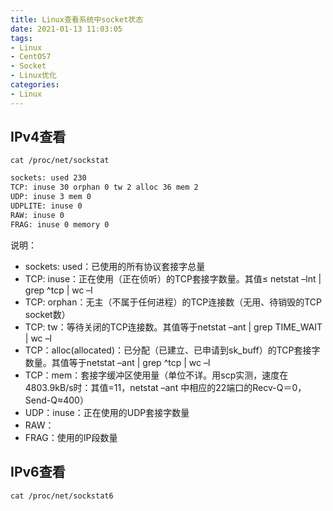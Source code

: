 ```yaml
---
title: Linux查看系统中socket状态
date: 2021-01-13 11:03:05
tags:
- Linux
- CentOS7
- Socket
- Linux优化
categories:
- Linux
---
```


## IPv4查看

`cat /proc/net/sockstat`

```sh
sockets: used 230
TCP: inuse 30 orphan 0 tw 2 alloc 36 mem 2
UDP: inuse 3 mem 0
UDPLITE: inuse 0
RAW: inuse 0
FRAG: inuse 0 memory 0
```

说明：
* sockets: used：已使用的所有协议套接字总量
* TCP: inuse：正在使用（正在侦听）的TCP套接字数量。其值≤ netstat –lnt | grep ^tcp | wc –l
* TCP: orphan：无主（不属于任何进程）的TCP连接数（无用、待销毁的TCP socket数）
* TCP: tw：等待关闭的TCP连接数。其值等于netstat –ant | grep TIME_WAIT | wc –l
* TCP：alloc(allocated)：已分配（已建立、已申请到sk_buff）的TCP套接字数量。其值等于netstat –ant | grep ^tcp | wc –l
* TCP：mem：套接字缓冲区使用量（单位不详。用scp实测，速度在4803.9kB/s时：其值=11，netstat –ant 中相应的22端口的Recv-Q＝0，Send-Q≈400）
* UDP：inuse：正在使用的UDP套接字数量
* RAW：
* FRAG：使用的IP段数量

## IPv6查看

`cat /proc/net/sockstat6`

```sh

```